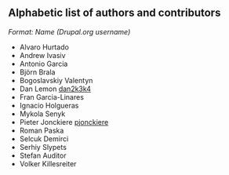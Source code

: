 ## Alphabetic list of authors and contributors
_Format: Name (Drupal.org username)_

* Alvaro Hurtado
* Andrew Ivasiv
* Antonio Garcia
* Björn Brala
* Bogoslavskiy Valentyn
* Dan Lemon [dan2k3k4](https://www.drupal.org/u/dan2k3k4)
* Fran Garcia-Linares
* Ignacio Holgueras
* Mykola Senyk
* Pieter Jonckiere [pjonckiere](https://www.drupal.org/u/pjonckiere)
* Roman Paska
* Selcuk Demirci
* Serhiy Slypets
* Stefan Auditor
* Volker Killesreiter
